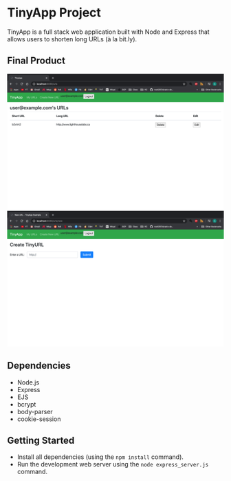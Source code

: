 # TinyApp Project

TinyApp is a full stack web application built with Node and Express that allows users to shorten long URLs (à la bit.ly).

## Final Product

!["screenshot of url index"](https://github.com/Purple-Towel/tinyapp/blob/master/docs/url-list.png)
!["screenshot of new url"](https://github.com/Purple-Towel/tinyapp/blob/master/docs/new-url.png)

## Dependencies

- Node.js
- Express
- EJS
- bcrypt
- body-parser
- cookie-session

## Getting Started

- Install all dependencies (using the `npm install` command).
- Run the development web server using the `node express_server.js` command.